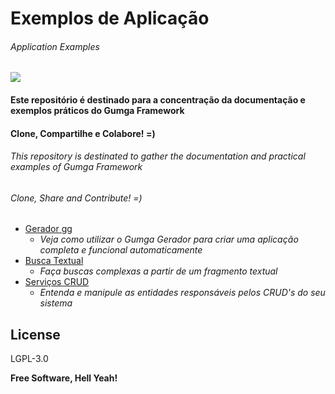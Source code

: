 # Exemplos de Aplicação
###### *Application Examples*


[![](https://avatars3.githubusercontent.com/u/13262049?s=200&v=4)](https://github.com/GUMGA/frameworkbackend)
#### Este repositório é destinado para a concentração da documentação e exemplos práticos do Gumga Framework
#### Clone, Compartilhe e Colabore! =)

###### *This repository is destinated to gather the documentation and practical examples of Gumga Framework*
###### *Clone, Share and Contribute! =)*

* [Gerador gg](https://github.com/GUMGA/framework-exemplos/tree/develop/novoProjeto)
    * *Veja como utilizar o Gumga Gerador para criar uma aplicação completa e funcional automaticamente*
* [Busca Textual](https://github.com/GUMGA/framework-exemplos/tree/develop/buscatextual)
    * *Faça buscas complexas a partir de um fragmento textual*
* [Serviços CRUD](https://github.com/GUMGA/framework-exemplos/tree/develop/servicosCRUD)
    * *Entenda e manipule as entidades responsáveis pelos CRUD's do seu sistema*
       
License
----

LGPL-3.0


**Free Software, Hell Yeah!**
